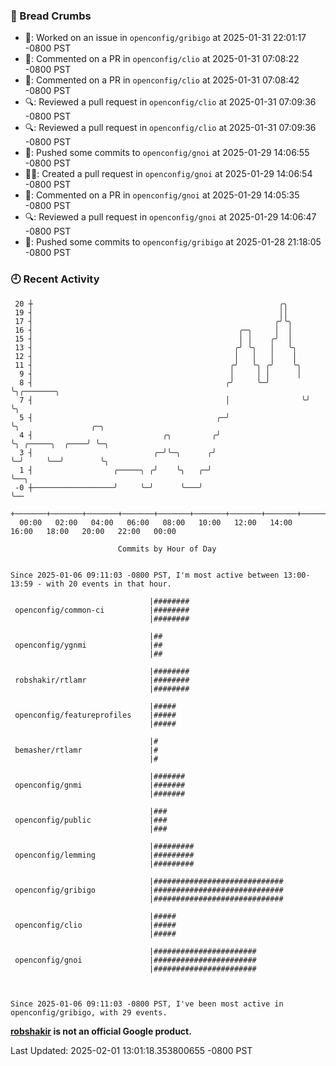 ### 🍞 Bread Crumbs

 * 👀: Worked on an issue in `openconfig/gribigo` at 2025-01-31 22:01:17 -0800 PST
 * 💬: Commented on a PR in  `openconfig/clio` at 2025-01-31 07:08:22 -0800 PST
 * 💬: Commented on a PR in  `openconfig/clio` at 2025-01-31 07:08:42 -0800 PST
 * 🔍: Reviewed a pull request in  `openconfig/clio` at 2025-01-31 07:09:36 -0800 PST
 * 🔍: Reviewed a pull request in  `openconfig/clio` at 2025-01-31 07:09:36 -0800 PST
 * 🚢: Pushed some commits to `openconfig/gnoi` at 2025-01-29 14:06:55 -0800 PST
 * ✍🏼: Created a pull request in `openconfig/gnoi` at 2025-01-29 14:06:54 -0800 PST
 * 💬: Commented on a PR in  `openconfig/gnoi` at 2025-01-29 14:05:35 -0800 PST
 * 🔍: Reviewed a pull request in  `openconfig/gnoi` at 2025-01-29 14:06:47 -0800 PST
 * 🚢: Pushed some commits to `openconfig/gribigo` at 2025-01-28 21:18:05 -0800 PST

### 🕘 Recent Activity
```
 20 ┼                                                       ╭╮
 19 ┤                                                       ││
 17 ┤                                                      ╭╯╰╮
 16 ┤                                              ╭─╮     │  │
 15 ┤                                              │ │    ╭╯  │
 13 ┤                                             ╭╯ ╰╮   │   ╰╮
 12 ┤                                             │   │   │    │
 11 ┤                                            ╭╯   ╰╮ ╭╯    ╰╮
  9 ┤                                            │     │ │      │
  8 ┤                                           ╭╯     ╰─╯      ╰╮╭───────╮
  7 ┤                                           │                ╰╯       ╰╮
  5 ┤                                         ╭─╯                          ╰╮                ╭─╮
  4 ┤                             ╭╮         ╭╯                             ╰╮ ╭─────╮  ╭────╯ ╰─╮
  3 ┤                           ╭─╯╰─╮      ╭╯                               ╰─╯     ╰──╯        ╰╮
  1 ┤                  ╭─────╮ ╭╯    ╰╮   ╭─╯                                                     ╰──╮
 -0 ┼──────────────────╯     ╰─╯      ╰───╯                                                          ╰──
    +───────+───────+───────+───────+───────+───────+───────+───────+───────+───────+───────+───────+────
  00:00   02:00   04:00   06:00   08:00   10:00   12:00   14:00   16:00   18:00   20:00   22:00   00:00   

						Commits by Hour of Day


Since 2025-01-06 09:11:03 -0800 PST, I'm most active between 13:00-13:59 - with 20 events in that hour.

```



```
                               |########
 openconfig/common-ci          |########
                               |########

                               |##
 openconfig/ygnmi              |##
                               |##

                               |########
 robshakir/rtlamr              |########
                               |########

                               |#####
 openconfig/featureprofiles    |#####
                               |#####

                               |#
 bemasher/rtlamr               |#
                               |#

                               |#######
 openconfig/gnmi               |#######
                               |#######

                               |###
 openconfig/public             |###
                               |###

                               |#########
 openconfig/lemming            |#########
                               |#########

                               |#############################
 openconfig/gribigo            |#############################
                               |#############################

                               |#####
 openconfig/clio               |#####
                               |#####

                               |#######################
 openconfig/gnoi               |#######################
                               |#######################



Since 2025-01-06 09:11:03 -0800 PST, I've been most active in openconfig/gribigo, with 29 events.

```
**[robshakir](mailto:robjs@google.com) is not an official Google product.**  


Last Updated: 2025-02-01 13:01:18.353800655 -0800 PST
